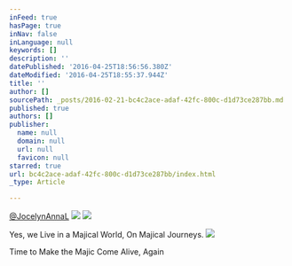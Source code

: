 ```yaml
---
inFeed: true
hasPage: true
inNav: false
inLanguage: null
keywords: []
description: ''
datePublished: '2016-04-25T18:56:56.380Z'
dateModified: '2016-04-25T18:55:37.944Z'
title: ''
author: []
sourcePath: _posts/2016-02-21-bc4c2ace-adaf-42fc-800c-d1d73ce287bb.md
published: true
authors: []
publisher:
  name: null
  domain: null
  url: null
  favicon: null
starred: true
url: bc4c2ace-adaf-42fc-800c-d1d73ce287bb/index.html
_type: Article

---
```

[@JocelynAnnaL][0]
![](https://the-grid-user-content.s3-us-west-2.amazonaws.com/dd8fb5a4-e630-472f-aa9d-5f6c2c9c60f6.png)
![](https://the-grid-user-content.s3-us-west-2.amazonaws.com/5abf4899-083e-4770-83b8-3dcc211adc22.jpg)

Yes, we Live in a Majical World, On Majical Journeys. ![](https://the-grid-user-content.s3-us-west-2.amazonaws.com/64f4b4e1-597d-4a6f-afcc-15e8855ec911.jpg)

Time to Make the Majic Come Alive, Again

[0]: https://twitter.com/JocelynannaL